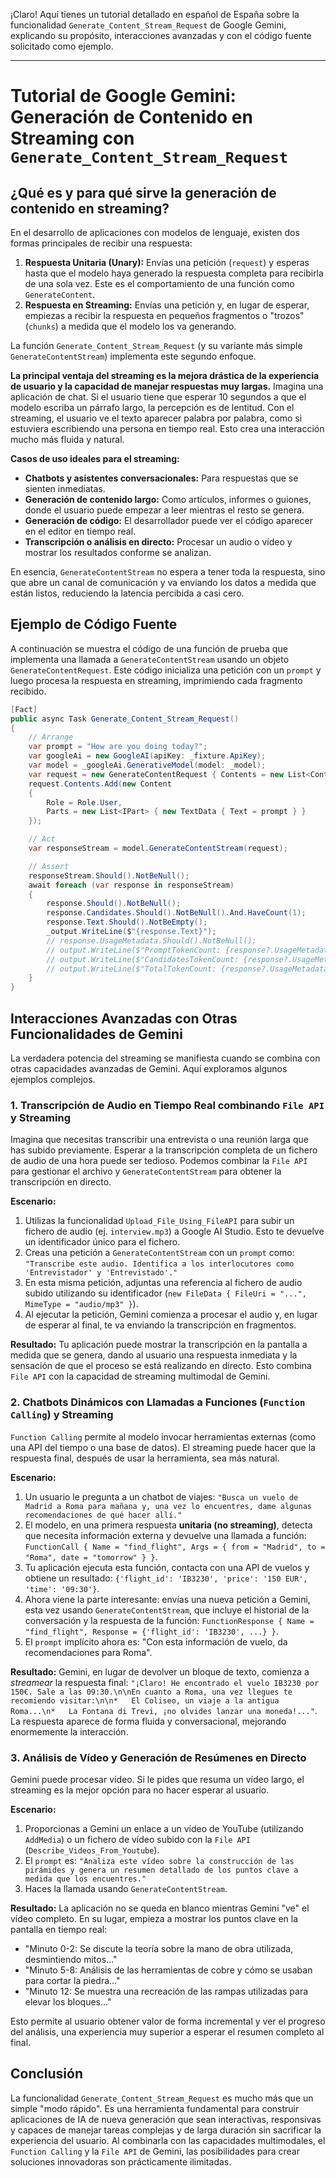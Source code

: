 ¡Claro! Aquí tienes un tutorial detallado en español de España sobre la funcionalidad `Generate_Content_Stream_Request` de Google Gemini, explicando su propósito, interacciones avanzadas y con el código fuente solicitado como ejemplo.

---

# Tutorial de Google Gemini: Generación de Contenido en Streaming con `Generate_Content_Stream_Request`

## ¿Qué es y para qué sirve la generación de contenido en streaming?

En el desarrollo de aplicaciones con modelos de lenguaje, existen dos formas principales de recibir una respuesta:
1.  **Respuesta Unitaria (Unary):** Envías una petición (`request`) y esperas hasta que el modelo haya generado la respuesta completa para recibirla de una sola vez. Este es el comportamiento de una función como `GenerateContent`.
2.  **Respuesta en Streaming:** Envías una petición y, en lugar de esperar, empiezas a recibir la respuesta en pequeños fragmentos o "trozos" (`chunks`) a medida que el modelo los va generando.

La función `Generate_Content_Stream_Request` (y su variante más simple `GenerateContentStream`) implementa este segundo enfoque.

**La principal ventaja del streaming es la mejora drástica de la experiencia de usuario y la capacidad de manejar respuestas muy largas.** Imagina una aplicación de chat. Si el usuario tiene que esperar 10 segundos a que el modelo escriba un párrafo largo, la percepción es de lentitud. Con el streaming, el usuario ve el texto aparecer palabra por palabra, como si estuviera escribiendo una persona en tiempo real. Esto crea una interacción mucho más fluida y natural.

**Casos de uso ideales para el streaming:**
*   **Chatbots y asistentes conversacionales:** Para respuestas que se sienten inmediatas.
*   **Generación de contenido largo:** Como artículos, informes o guiones, donde el usuario puede empezar a leer mientras el resto se genera.
*   **Generación de código:** El desarrollador puede ver el código aparecer en el editor en tiempo real.
*   **Transcripción o análisis en directo:** Procesar un audio o vídeo y mostrar los resultados conforme se analizan.

En esencia, `GenerateContentStream` no espera a tener toda la respuesta, sino que abre un canal de comunicación y va enviando los datos a medida que están listos, reduciendo la latencia percibida a casi cero.

## Ejemplo de Código Fuente

A continuación se muestra el código de una función de prueba que implementa una llamada a `GenerateContentStream` usando un objeto `GenerateContentRequest`. Este código inicializa una petición con un `prompt` y luego procesa la respuesta en streaming, imprimiendo cada fragmento recibido.

```csharp
[Fact]
public async Task Generate_Content_Stream_Request()
{
    // Arrange
    var prompt = "How are you doing today?";
    var googleAi = new GoogleAI(apiKey: _fixture.ApiKey);
    var model = _googleAi.GenerativeModel(model: _model);
    var request = new GenerateContentRequest { Contents = new List<Content>() };
    request.Contents.Add(new Content
    {
        Role = Role.User,
        Parts = new List<IPart> { new TextData { Text = prompt } }
    });

    // Act
    var responseStream = model.GenerateContentStream(request);

    // Assert
    responseStream.Should().NotBeNull();
    await foreach (var response in responseStream)
    {
        response.Should().NotBeNull();
        response.Candidates.Should().NotBeNull().And.HaveCount(1);
        response.Text.Should().NotBeEmpty();
        _output.WriteLine($"{response.Text}");
        // response.UsageMetadata.Should().NotBeNull();
        // output.WriteLine($"PromptTokenCount: {response?.UsageMetadata?.PromptTokenCount}");
        // output.WriteLine($"CandidatesTokenCount: {response?.UsageMetadata?.CandidatesTokenCount}");
        // output.WriteLine($"TotalTokenCount: {response?.UsageMetadata?.TotalTokenCount}");
    }
}
```

## Interacciones Avanzadas con Otras Funcionalidades de Gemini

La verdadera potencia del streaming se manifiesta cuando se combina con otras capacidades avanzadas de Gemini. Aquí exploramos algunos ejemplos complejos.

### 1. Transcripción de Audio en Tiempo Real combinando `File API` y Streaming

Imagina que necesitas transcribir una entrevista o una reunión larga que has subido previamente. Esperar a la transcripción completa de un fichero de audio de una hora puede ser tedioso. Podemos combinar la `File API` para gestionar el archivo y `GenerateContentStream` para obtener la transcripción en directo.

**Escenario:**
1.  Utilizas la funcionalidad `Upload_File_Using_FileAPI` para subir un fichero de audio (ej. `interview.mp3`) a Google AI Studio. Esto te devuelve un identificador único para el fichero.
2.  Creas una petición a `GenerateContentStream` con un `prompt` como: `"Transcribe este audio. Identifica a los interlocutores como 'Entrevistador' y 'Entrevistado'."`
3.  En esta misma petición, adjuntas una referencia al fichero de audio subido utilizando su identificador (`new FileData { FileUri = "...", MimeType = "audio/mp3" }`).
4.  Al ejecutar la petición, Gemini comienza a procesar el audio y, en lugar de esperar al final, te va enviando la transcripción en fragmentos.

**Resultado:** Tu aplicación puede mostrar la transcripción en la pantalla a medida que se genera, dando al usuario una respuesta inmediata y la sensación de que el proceso se está realizando en directo. Esto combina `File API` con la capacidad de streaming multimodal de Gemini.

### 2. Chatbots Dinámicos con Llamadas a Funciones (`Function Calling`) y Streaming

`Function Calling` permite al modelo invocar herramientas externas (como una API del tiempo o una base de datos). El streaming puede hacer que la respuesta final, después de usar la herramienta, sea más natural.

**Escenario:**
1.  Un usuario le pregunta a un chatbot de viajes: `"Busca un vuelo de Madrid a Roma para mañana y, una vez lo encuentres, dame algunas recomendaciones de qué hacer allí."`
2.  El modelo, en una primera respuesta **unitaria (no streaming)**, detecta que necesita información externa y devuelve una llamada a función: `FunctionCall { Name = "find_flight", Args = { from = "Madrid", to = "Roma", date = "tomorrow" } }`.
3.  Tu aplicación ejecuta esta función, contacta con una API de vuelos y obtiene un resultado: `{'flight_id': 'IB3230', 'price': '150 EUR', 'time': '09:30'}`.
4.  Ahora viene la parte interesante: envías una nueva petición a Gemini, esta vez usando `GenerateContentStream`, que incluye el historial de la conversación y la respuesta de la función: `FunctionResponse { Name = "find_flight", Response = {'flight_id': 'IB3230', ...} }`.
5.  El `prompt` implícito ahora es: "Con esta información de vuelo, da recomendaciones para Roma".

**Resultado:** Gemini, en lugar de devolver un bloque de texto, comienza a *streamear* la respuesta final: `"¡Claro! He encontrado el vuelo IB3230 por 150€. Sale a las 09:30.\n\nEn cuanto a Roma, una vez llegues te recomiendo visitar:\n\n*   El Coliseo, un viaje a la antigua Roma...\n*   La Fontana di Trevi, ¡no olvides lanzar una moneda!..."`. La respuesta aparece de forma fluida y conversacional, mejorando enormemente la interacción.

### 3. Análisis de Vídeo y Generación de Resúmenes en Directo

Gemini puede procesar vídeo. Si le pides que resuma un vídeo largo, el streaming es la mejor opción para no hacer esperar al usuario.

**Escenario:**
1.  Proporcionas a Gemini un enlace a un vídeo de YouTube (utilizando `AddMedia`) o un fichero de vídeo subido con la `File API` (`Describe_Videos_From_Youtube`).
2.  El `prompt` es: `"Analiza este vídeo sobre la construcción de las pirámides y genera un resumen detallado de los puntos clave a medida que los encuentres."`
3.  Haces la llamada usando `GenerateContentStream`.

**Resultado:** La aplicación no se queda en blanco mientras Gemini "ve" el vídeo completo. En su lugar, empieza a mostrar los puntos clave en la pantalla en tiempo real:
*   "Minuto 0-2: Se discute la teoría sobre la mano de obra utilizada, desmintiendo mitos..."
*   "Minuto 5-8: Análisis de las herramientas de cobre y cómo se usaban para cortar la piedra..."
*   "Minuto 12: Se muestra una recreación de las rampas utilizadas para elevar los bloques..."

Esto permite al usuario obtener valor de forma incremental y ver el progreso del análisis, una experiencia muy superior a esperar el resumen completo al final.

## Conclusión

La funcionalidad `Generate_Content_Stream_Request` es mucho más que un simple "modo rápido". Es una herramienta fundamental para construir aplicaciones de IA de nueva generación que sean interactivas, responsivas y capaces de manejar tareas complejas y de larga duración sin sacrificar la experiencia del usuario. Al combinarla con las capacidades multimodales, el `Function Calling` y la `File API` de Gemini, las posibilidades para crear soluciones innovadoras son prácticamente ilimitadas.
